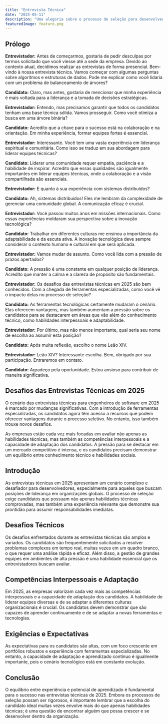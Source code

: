 ```yaml
---
title: "Entrevista Técnica"
date: "2025-05-11"
description: "Uma alegoria sobre o processo de seleção para desenvolvedores"
featuredImage: feature.png
---
```


## Prólogo

**Entrevistador:** Antes de começarmos, gostaria de pedir desculpas por termos
solicitado que você viesse até a sede da empresa. Devido ao contexto atual,
decidimos realizar as entrevistas de forma presencial. Bem-vindo à nossa
entrevista técnica. Vamos começar com algumas perguntas sobre algoritmos e
estruturas de dados. Pode me explicar como você lidaria com um problema de
balanceamento de árvores?

**Candidato:** Claro, mas antes, gostaria de mencionar que minha experiência é
mais voltada para a liderança e a tomada de decisões estratégicas.

**Entrevistador:** Entendo, mas precisamos garantir que todos os candidatos
tenham uma base técnica sólida. Vamos prosseguir. Como você otimiza a busca em
uma árvore binária?

**Candidato:** Acredito que a chave para o sucesso está na colaboração e na
orientação. Em minha experiência, formar equipes fortes é essencial.

**Entrevistador:** Interessante. Você tem uma vasta experiência em liderança
espiritual e comunitária. Como isso se traduz em sua abordagem para liderar
equipes técnicas?

**Candidato:** Liderar uma comunidade requer empatia, paciência e a habilidade
de inspirar. Acredito que essas qualidades são igualmente importantes em
liderar equipes técnicas, onde a colaboração e a visão compartilhada são
essenciais.

**Entrevistador:** E quanto à sua experiência com sistemas distribuídos?

**Candidato:** Ah, sistemas distribuídos! Eles me lembram da complexidade de
gerenciar uma comunidade global. A comunicação eficaz é crucial.

**Entrevistador:** Você passou muitos anos em missões internacionais. Como
essas experiências moldaram sua perspectiva sobre a inovação tecnológica?

**Candidato:** Trabalhar em diferentes culturas me ensinou a importância da
adaptabilidade e da escuta ativa. A inovação tecnológica deve sempre considerar
o contexto humano e cultural em que será aplicada.

**Entrevistador:** Vamos mudar de assunto. Como você lida com a pressão de
prazos apertados?

**Candidato:** A pressão é uma constante em qualquer posição de liderança.
Acredito que manter a calma e a clareza de propósito são fundamentais.

**Entrevistador:** Os desafios das entrevistas técnicas em 2025 são bem
conhecidos. Com a chegada de ferramentas especializadas, como você vê o impacto
delas no processo de seleção?

**Candidato:** As ferramentas tecnológicas certamente mudaram o cenário. Elas
oferecem vantagens, mas também aumentam a pressão sobre os candidatos para se
destacarem em áreas que vão além do conhecimento técnico, como habilidades
interpessoais e adaptabilidade.

**Entrevistador:** Por último, mas não menos importante, qual seria seu nome de
escolha ao assumir esta posição?

**Candidato:** Após muita reflexão, escolho o nome Leão XIV.

**Entrevistador:** Leão XIV? Interessante escolha. Bem, obrigado por sua
participação. Entraremos em contato.

**Candidato:** Agradeço pela oportunidade. Estou ansioso para contribuir de
maneira significativa.

## Desafios das Entrevistas Técnicas em 2025

O cenário das entrevistas técnicas para engenheiros de software em 2025 é
marcado por mudanças significativas. Com a introdução de ferramentas
especializadas, os candidatos agora têm acesso a recursos que podem oferecer
vantagens durante o processo seletivo. No entanto, isso também trouxe novos
desafios.

As empresas estão cada vez mais focadas em avaliar não apenas as habilidades
técnicas, mas também as competências interpessoais e a capacidade de adaptação
dos candidatos. A pressão para se destacar em um mercado competitivo é intensa,
e os candidatos precisam demonstrar um equilíbrio entre conhecimento técnico e
habilidades sociais.


## Introdução

As entrevistas técnicas em 2025 apresentam um cenário complexo e desafiador
para desenvolvedores, especialmente para aqueles que buscam posições de
liderança em organizações globais. O processo de seleção exige candidatos que
possuam não apenas habilidades técnicas comprovadas, mas também uma experiência
relevante que demonstre sua prontidão para assumir responsabilidades imediatas.

## Desafios Técnicos

Os desafios enfrentados durante as entrevistas técnicas são amplos e variados.
Os candidatos são frequentemente solicitados a resolver problemas complexos em
tempo real, muitas vezes em um quadro branco, o que requer uma análise rápida e
eficaz. Além disso, a gestão de grandes equipes em ambientes de alta pressão é
uma habilidade essencial que os entrevistadores buscam avaliar.

## Competências Interpessoais e Adaptação

Em 2025, as empresas valorizam cada vez mais as competências interpessoais e a
capacidade de adaptação dos candidatos. A habilidade de liderar equipes
diversas e de se adaptar a diferentes culturas organizacionais é crucial. Os
candidatos devem demonstrar que são capazes de aprender continuamente e de se
adaptar a novas ferramentas e tecnologias.

## Exigências e Expectativas

As expectativas para os candidatos são altas, com um foco crescente em
portfólios robustos e experiência com ferramentas especializadas. No entanto, a
capacidade de adaptação e aprendizado contínuo é igualmente importante, pois o
cenário tecnológico está em constante evolução.

## Conclusão

O equilíbrio entre experiência e potencial de aprendizado é fundamental para o
sucesso nas entrevistas técnicas de 2025. Embora os processos de seleção possam
ser rigorosos, é importante lembrar que a escolha do candidato ideal muitas
vezes envolve mais do que apenas habilidades técnicas; é uma questão de
encontrar alguém que possa crescer e se desenvolver dentro da organização.



[^1]: A dura realidade das entrevistas para engenheiros de software em 2025.
    <https://newsletter.nagringa.dev/p/realidade-das-entrevistas-em-2025>

[^2]: Lucas Faria no Substack. <https://substack.com/@lucasfaria>

[^3]: Leão XIV: Tudo sobre o novo papa.
    <https://forbes.com.br/forbeslife/2025/05/leao-xiv-tudo-sobre-o-novo-papa/>

[^4]: Leão XIV: Saiba a simbologia e a origem histórica do nome do novo Papa.
    <https://oglobo.globo.com/mundo/noticia/2025/05/08/leao-xiv-saiba-a-simbologia-e-a-origem-historica-do-nome-do-novo-papa.ghtml>

[^5]: CNN de frente com papa Leão XIV: construtor de pontes e reformador
    discreto.
    <https://www.cnnbrasil.com.br/internacional/cnn-de-frente-com-papa-leao-xiv-construtor-de-pontes-e-reformador-discreto/>
